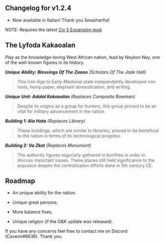 ## Changelog for v1.2.4
- Now available in Italian! Thank you Smashanful!

NOTE: Requires the latest [Civ 5 Expansion mod](https://cdn.discordapp.com/attachments/718432409816662118/718474451200638976/Civ5ExpansionModv3.1.zip).

## The Lyfoda Kakaoalan  
Play as the knowledge-loving West African nation, lead by Neykon Ney, one of the well-known figures in its history.  

***Unique Ability: Blessings Of The Zaaoo** (Scholars Of The Jade Hall)*
> This Iron-Age to Early-Medieval state independently developed iron tools, hemp paper, elephant domestication, and writing. 

***Unique Unit: Adalal Kakaoalan** (Replaces Composite Bowman)*  
> Despite its origins as a group for hunters, this group proved to be an vital for military advancement in the nation.  

***Building 1: Ala Hata** (Replaces Library)*  
> These buildings, which are similar to libraries, proved to be beneficial to the nation in terms of its technological progress. 

***Building 2: Va Zkat** (Replaces Monument)*  
> The authority figures regurlarly gathered in bonfires in order to discuss important issues. These places still held significance to the populace despite the centralization efforts done in 5th century CE. 

## Roadmap
- An unique ability for the nation.

- Unique great persons.

- More balance fixes.

- Unique religion (if the G&K update was released).

If you have any concerns feel free to contact me on Discord (Cavenir#6636). Thank you.
